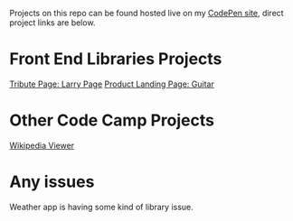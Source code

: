 Projects on this repo can be found hosted live on my [CodePen site][1], direct project links are below.

# Front End Libraries Projects
[Tribute Page: Larry Page][2]
[Product Landing Page: Guitar][3]

# Other Code Camp Projects
[Wikipedia Viewer][4]

# Any issues
Weather app is having some kind of library issue.

[1]: <https://codepen.io/chocolatechimpcookie/>
[2]: <https://codepen.io/chocolatechimpcookie/pen/KaMwZB>
[3]: <https://codepen.io/chocolatechimpcookie/pen/JjKjPZG>
[4]: <https://codepen.io/chocolatechimpcookie/details/dWWZwy>
